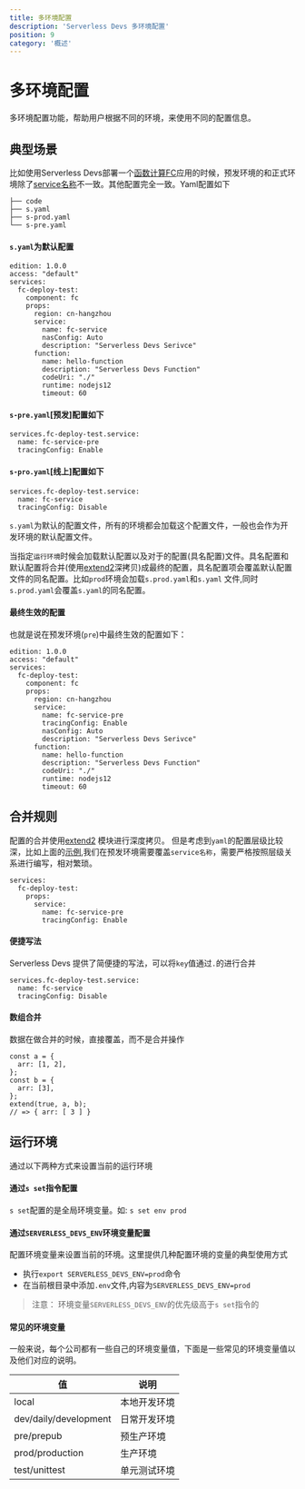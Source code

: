 ```yaml
---
title: 多环境配置
description: 'Serverless Devs 多环境配置'
position: 9
category: '概述'
---
```


# 多环境配置
多环境配置功能，帮助用户根据不同的环境，来使用不同的配置信息。

## 典型场景
比如使用Serverless Devs部署一个[函数计算FC](https://serverless-devs.com/fc/readme)应用的时候，预发环境的和正式环境除了[service名称](https://serverless-devs.com/fc/yaml#service%E5%AD%97%E6%AE%B5)不一致。其他配置完全一致。Yaml配置如下
```
├── code
├── s.yaml
├── s-prod.yaml
└── s-pre.yaml
```
#### `s.yaml`为默认配置
```
edition: 1.0.0
access: "default"
services:
  fc-deploy-test:
    component: fc
    props:
      region: cn-hangzhou
      service:
        name: fc-service
        nasConfig: Auto
        description: "Serverless Devs Serivce"
      function:
        name: hello-function
        description: "Serverless Devs Function"
        codeUri: "./"
        runtime: nodejs12
        timeout: 60
```
#### `s-pre.yaml`[预发]配置如下
```
services.fc-deploy-test.service:
  name: fc-service-pre
  tracingConfig: Enable
```
#### `s-pro.yaml`[线上]配置如下
```
services.fc-deploy-test.service:
  name: fc-service
  tracingConfig: Disable
```

`s.yaml`为默认的配置文件，所有的环境都会加载这个配置文件，一般也会作为开发环境的默认配置文件。

当指定`运行环境`时候会加载默认配置以及对于的配置(具名配置)文件。具名配置和默认配置将合并(使用[extend2](https://www.npmjs.com/package/extend2)深拷贝)成最终的配置，具名配置项会覆盖默认配置文件的同名配置。比如`prod`环境会加载`s.prod.yaml`和`s.yaml` 文件,同时`s.prod.yaml`会覆盖`s.yaml`的同名配置。

#### 最终生效的配置
也就是说在预发环境(`pre`)中最终生效的配置如下：
```
edition: 1.0.0
access: "default"
services:
  fc-deploy-test:
    component: fc
    props:
      region: cn-hangzhou
      service:
        name: fc-service-pre
        tracingConfig: Enable
        nasConfig: Auto
        description: "Serverless Devs Serivce"
      function:
        name: hello-function
        description: "Serverless Devs Function"
        codeUri: "./"
        runtime: nodejs12
        timeout: 60
```

## 合并规则
配置的合并使用[extend2](https://www.npmjs.com/package/extend2) 模块进行深度拷贝。
但是考虑到`yaml`的配置层级比较深，比如上面的[示例](#/典型场景),我们在预发环境需要覆盖`service名称`，需要严格按照层级关系进行编写，相对繁琐。 
```
services:
  fc-deploy-test:
    props:
      service:
        name: fc-service-pre
        tracingConfig: Enable
```
#### 便捷写法
Serverless Devs 提供了简便捷的写法，可以将`key`值通过`.`的进行合并
```
services.fc-deploy-test.service:
  name: fc-service
  tracingConfig: Disable
```

#### 数组合并
数据在做合并的时候，直接覆盖，而不是合并操作
```
const a = {
  arr: [1, 2],
};
const b = {
  arr: [3],
};
extend(true, a, b);
// => { arr: [ 3 ] }
```

## 运行环境
通过以下两种方式来设置当前的运行环境

#### 通过`s set`指令配置
`s set`配置的是全局环境变量。如: `s set env prod`
#### 通过`SERVERLESS_DEVS_ENV`环境变量配置
配置环境变量来设置当前的环境。这里提供几种配置环境的变量的典型使用方式

- 执行`export SERVERLESS_DEVS_ENV=prod`命令
- 在当前根目录中添加`.env`文件,内容为`SERVERLESS_DEVS_ENV=prod`


> 注意： 环境变量`SERVERLESS_DEVS_ENV`的优先级高于`s set`指令的


#### 常见的环境变量
一般来说，每个公司都有一些自己的环境变量值，下面是一些常见的环境变量值以及他们对应的说明。


| 值 | 说明 |
| --- | --- |
| local | 本地开发环境 |
| dev/daily/development | 日常开发环境 |
| pre/prepub | 预生产环境 |
| prod/production | 生产环境 |
| test/unittest | 单元测试环境 |
